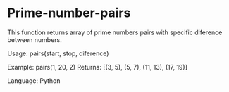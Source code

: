 # Prime-number-pairs
This function returns array of prime numbers pairs 
with specific diference between numbers.


Usage: 
pairs(start, stop, diference)

Example:
pairs(1, 20, 2)
Returns: [(3, 5), (5, 7), (11, 13), (17, 19)]

Language: Python
